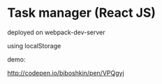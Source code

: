 # Task manager (React JS)

deployed on webpack-dev-server

using localStorage 

demo:

http://codepen.io/biboshkin/pen/VPQgyj
